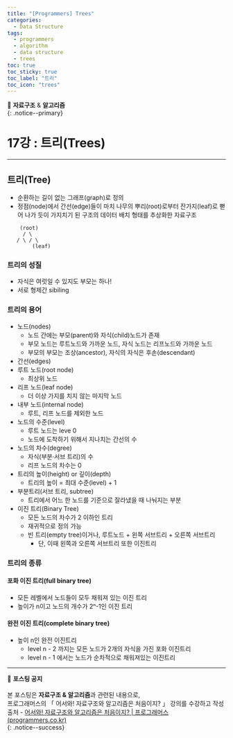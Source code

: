 ```yaml
---
title: "[Programmers] Trees"
categories:
  - Data Structure
tags:
  - programmers
  - algorithm
  - data structure
  - trees
toc: true
toc_sticky: true
toc_label: "트리"
toc_icon: "trees"
---
```


📌 **자료구조** & **알고리즘**<br>
{: .notice--primary}

# 17강 : 트리(Trees)
---

## 트리(Tree)

- 순환하는 길이 없는 그래프(graph)로 정의
- 정점(node)에서 간선(edge)들이 마치 나무의 뿌리(root)로부터 잔가지(leaf)로 뻗어 나가 듯이 가지치기 된 구조의 데이터 배치 형태를 추상화한 자료구조

```
    (root)
     / \
   / \ / \
        (leaf)

```
### 트리의 성질
- 자식은 여럿일 수 있지도 부모는 하나!
- 서로 형제간 sibiling

### 트리의 용어

- 노드(nodes)
  - 노드 간에는 부모(parent)와 자식(child)노드가 존재
  - 부모 노드는 루트노드와 가까운 노드, 자식 노드는 리프노드와 가까운 노드
  - 부모의 부모는 조상(ancestor), 자식의 자식은 후손(descendant)
- 간선(edges)
- 루트 노드(root node)
  - 최상위 노드
- 리프 노드(leaf node)
  - 더 이상 가지를 치지 않는 마지막 노드
- 내부 노드(internal node)
  - 루트, 리프 노드를 제외한 노드
- 노드의 수준(level)
  - 루트 노드는 leve 0
  - 노드에 도착하기 위해서 지나치는 간선의 수
- 노드의 차수(degree)
  - 자식(부분·서브 트리)의 수
  - 리프 노드의 차수는 0
- 트리의 높이(height) or 깊이(depth)
  - 트리의 높이 = 최대 수준(level) + 1
- 부분트리(서브 트리, subtree)
  - 트리에서 어느 한 노드를 기준으로 잘라냈을 때 나눠지는 부분
- 이진 트리(Binary Tree)
  - 모든 노드의 차수가 2 이하인 트리
  - 재귀적으로 정의 가능
  - 빈 트리(empty tree)이거나, 루트노드 + 왼쪽 서브트리 + 오른쪽 서브트리
    - 단, 이때 왼쪽과 오른쪽 서브트리 또한 이진트리


### 트리의 종류

#### 포화 이진 트리(full binary tree)
  - 모든 레벨에서 노드들이 모두 채워져 있는 이진 트리
  - 높이가 n이고 노드의 개수가 2ⁿ-1인 이진 트리

#### 완전 이진 트리(complete binary tree)
- 높이 n인 완전 이진트리
  - level  n - 2 까지는 모든 노드가 2개의 자식을 가진 포화 이진트리
  - level  n - 1 에서는 노드가 순차적으로 채워져있는 이진트리

---



🔔 **포스팅 공지** <br><br>
본 포스팅은 **자료구조 & 알고리즘**과 관련된 내용으로,<br>
프로그래머스의 「 어서와! 자료구조와 알고리즘은 처음이지? 」 강의를 수강하고 작성<br>
출처 - [어서와! 자료구조와 알고리즘은 처음이지? | 프로그래머스 (programmers.co.kr)](https://programmers.co.kr/learn/courses/57)<br>
{: .notice--success}